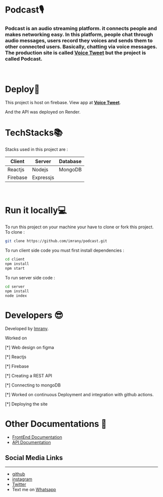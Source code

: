 # Podcast🎙
### Podcast is an audio streaming platform. it connects people and makes networking easy. In this platform, people chat through audio messages, users record they voices and sends them to other connected users. Basically, chatting via voice messages. The production site is called [Voice Tweet](https://voice-tweet-online.web.app) but the project is called Podcast.
<br/>

# Deploy🚀
This project is host on firebase.
View app at **[Voice Tweet](https://voice-tweet-online.web.app)**.

And the API was deployed on Render.
<br/>

# TechStacks📚
Stacks used in this project are :

| Client |  Server |  Database  |
|------- |-------- |------------|
|Reactjs |  Nodejs |  MongoDB   |
|Firebase|Expressjs|            |

<br/>

# Run it locally💻
To run this project on your machine your have to clone or fork this project.
To clone :
```bash
git clone https://github.com/imrany/podcast.git 
```
To run client side code you must first install dependencies :
```bash
cd client
npm install
npm start
```
To run server side code :
```bash
cd server
npm install
node index
```
# Developers 😎
Developed by [Imrany](https://github.com/imranyy).

Worked on 

[*] Web design on figma

[*] Reactjs

[*] Firebase

[*] Creating a REST API

[*] Connecting to mongoDB 

[*] Worked on continuous Deployment and integration with github actions.

[*] Deploying the site 

# Other Documentations 📰
* [FrontEnd Documentation](./client/README.md)
* [API Documentation](./server/readme.md)

## Social Media Links

---
* [github](https://github.com/imrany)
* [instagram](https://instagram.com/imrany00)
* [Twitter](https://twitter.com/imran_matano)
* Text me on [Whatsapp](https://wa.me/+254754423664)